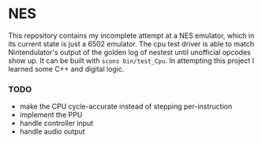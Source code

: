 # NES
This repository contains my incomplete attempt at a NES emulator, which in its current state is just a 6502 emulator. The cpu test driver is able to match Nintendulator's output of the golden log of nestest until unofficial opcodes show up. It can be built with `scons bin/test_Cpu`.
In attempting this project I learned some C++ and digital logic.
### TODO
- make the CPU cycle-accurate instead of stepping per-instruction
- implement the PPU
- handle controller input
- handle audio output
